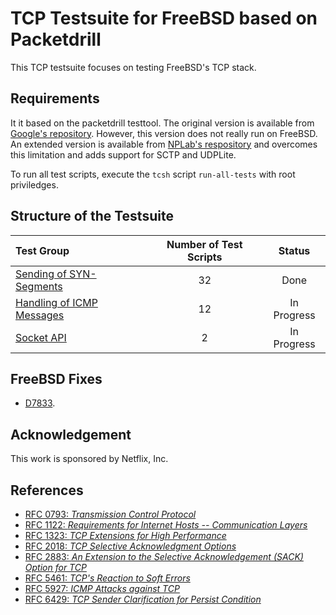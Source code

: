 # TCP Testsuite for FreeBSD based on Packetdrill

This TCP testsuite focuses on testing FreeBSD's TCP stack.

## Requirements
It it based on the packetdrill testtool.
The original version is available from [Google's repository](https://github.com/google/packetdrill).
However, this version does not really run on FreeBSD.
An extended version is available from [NPLab's respository](https://github.com/nplab/packetdrill)
and overcomes this limitation and adds support for SCTP and UDPLite.

To run all test scripts, execute the `tcsh` script `run-all-tests` with root priviledges.

## Structure of the Testsuite
| Test Group                                                                     | Number of Test Scripts | Status
|:-------------------------------------------------------------------------------|:----------------------:|:-----------:|
| [Sending of SYN-Segments](snd-syn/README.md)                                   | 32                     | Done        |
| [Handling of ICMP Messages](rcv-icmp/README.md)                                | 12                     | In Progress |
| [Socket API](socket-api/README.md)                                             | 2                      | In Progress |

## FreeBSD Fixes
* [D7833](https://reviews.freebsd.org/D7833).

## Acknowledgement
This work is sponsored by Netflix, Inc.

## References
* [RFC 0793: *Transmission Control Protocol*](https://tools.ietf.org/html/rfc0793)
* [RFC 1122: *Requirements for Internet Hosts -- Communication Layers*](https://tools.ietf.org/html/rfc1122)
* [RFC 1323: *TCP Extensions for High Performance*](https://tools.ietf.org/html/rfc1323)
* [RFC 2018: *TCP Selective Acknowledgment Options*](https://tools.ietf.org/html/rfc2018)
* [RFC 2883: *An Extension to the Selective Acknowledgement (SACK) Option for TCP*](https://tools.ietf.org/html/rfc2883)
* [RFC 5461: *TCP's Reaction to Soft Errors*](https://tools.ietf.org/html/rfc5461)
* [RFC 5927: *ICMP Attacks against TCP*](https://tools.ietf.org/html/rfc5927)
* [RFC 6429: *TCP Sender Clarification for Persist Condition*](https://tools.ietf.org/html/rfc6429)
